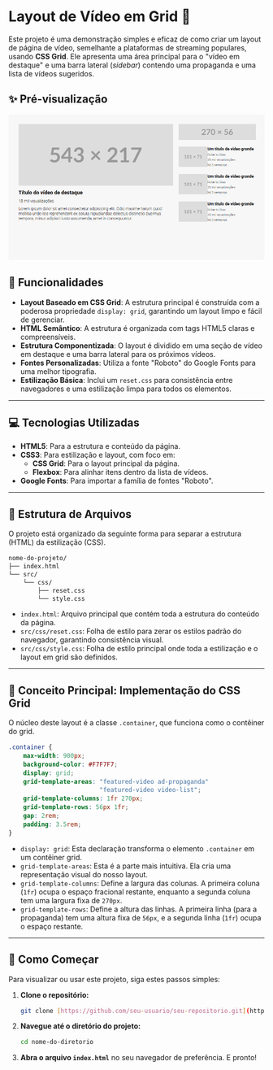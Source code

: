 # Layout de Vídeo em Grid 🎥

Este projeto é uma demonstração simples e eficaz de como criar um layout de página de vídeo, semelhante a plataformas de streaming populares, usando **CSS Grid**. Ele apresenta uma área principal para o "vídeo em destaque" e uma barra lateral (*sidebar*) contendo uma propaganda e uma lista de vídeos sugeridos.

## ✨ Pré-visualização

![Pré-visualização do Layout](./src/image/print.png)


## 🚀 Funcionalidades

* **Layout Baseado em CSS Grid**: A estrutura principal é construída com a poderosa propriedade `display: grid`, garantindo um layout limpo e fácil de gerenciar.
* **HTML Semântico**: A estrutura é organizada com tags HTML5 claras e compreensíveis.
* **Estrutura Componentizada**: O layout é dividido em uma seção de vídeo em destaque e uma barra lateral para os próximos vídeos.
* **Fontes Personalizadas**: Utiliza a fonte "Roboto" do Google Fonts para uma melhor tipografia.
* **Estilização Básica**: Inclui um `reset.css` para consistência entre navegadores e uma estilização limpa para todos os elementos.

---

## 💻 Tecnologias Utilizadas

* **HTML5**: Para a estrutura e conteúdo da página.
* **CSS3**: Para estilização e layout, com foco em:
    * **CSS Grid**: Para o layout principal da página.
    * **Flexbox**: Para alinhar itens dentro da lista de vídeos.
* **Google Fonts**: Para importar a família de fontes "Roboto".

---

## 📂 Estrutura de Arquivos

O projeto está organizado da seguinte forma para separar a estrutura (HTML) da estilização (CSS).

```
nome-do-projeto/
├── index.html
└── src/
    └── css/
        ├── reset.css
        └── style.css
```

* `index.html`: Arquivo principal que contém toda a estrutura do conteúdo da página.
* `src/css/reset.css`: Folha de estilo para zerar os estilos padrão do navegador, garantindo consistência visual.
* `src/css/style.css`: Folha de estilo principal onde toda a estilização e o layout em grid são definidos.

---

## 🧠 Conceito Principal: Implementação do CSS Grid

O núcleo deste layout é a classe `.container`, que funciona como o contêiner do grid.

```css
.container {
    max-width: 900px;
    background-color: #F7F7F7;
    display: grid;
    grid-template-areas: "featured-video ad-propaganda"
                         "featured-video video-list";
    grid-template-columns: 1fr 270px;
    grid-template-rows: 56px 1fr;
    gap: 2rem;
    padding: 3.5rem;
}
```

* `display: grid`: Esta declaração transforma o elemento `.container` em um contêiner grid.
* `grid-template-areas`: Esta é a parte mais intuitiva. Ela cria uma representação visual do nosso layout.
* `grid-template-columns`: Define a largura das colunas. A primeira coluna (`1fr`) ocupa o espaço fracional restante, enquanto a segunda coluna tem uma largura fixa de `270px`.
* `grid-template-rows`: Define a altura das linhas. A primeira linha (para a propaganda) tem uma altura fixa de `56px`, e a segunda linha (`1fr`) ocupa o espaço restante.

---

## 🔧 Como Começar

Para visualizar ou usar este projeto, siga estes passos simples:

1.  **Clone o repositório:**
    ```bash
    git clone [https://github.com/seu-usuario/seu-repositorio.git](https://github.com/seu-usuario/seu-repositorio.git)
    ```
2.  **Navegue até o diretório do projeto:**
    ```bash
    cd nome-do-diretorio
    ```
3.  **Abra o arquivo `index.html`** no seu navegador de preferência. E pronto!
